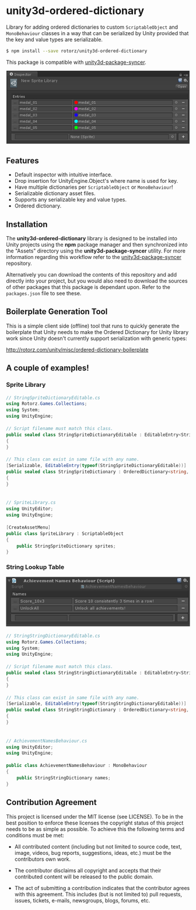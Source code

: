 # unity3d-ordered-dictionary

Library for adding ordered dictionaries to custom `ScriptableObject` and `MonoBehaviour`
classes in a way that can be serialized by Unity provided that the key and value types
are serializable.


```sh
$ npm install --save rotorz/unity3d-ordered-dictionary
```

This package is compatible with [unity3d-package-syncer](https://github.com/rotorz/unity3d-package-syncer).

![screenshot](screenshot.png)


## Features

- Default inspector with intuitive interface.
- Drop insertion for UnityEngine.Object's where name is used for key.
- Have multiple dictionaries per `ScriptableObject` or `MonoBehaviour`!
- Serializable dictionary asset files.
- Supports any serializable key and value types.
- Ordered dictionary.


## Installation

The **unity3d-ordered-dictionary** library is designed to be installed into Unity projects
using the **npm** package manager and then synchronized into the "Assets" directory using
the **unity3d-package-syncer** utility. For more information regarding this workflow refer
to the [unity3d-package-syncer](https://github.com/rotorz/unity3d-package-syncer)
repository.

Alternatively you can download the contents of this repository and add directly into your
project, but you would also need to download the sources of other packages that this
package is dependant upon. Refer to the `packages.json` file to see these.


## Boilerplate Generation Tool

This is a simple client side (offline) tool that runs to quickly generate the boilerplate
that Unity needs to make the Ordered Dictionary for Unity library work since Unity doesn't
currently support serialization with generic types:

http://rotorz.com/unity/misc/ordered-dictionary-boilerplate


## A couple of examples!

### Sprite Library

```csharp
// StringSpriteDictionaryEditable.cs
using Rotorz.Games.Collections;
using System;
using UnityEngine;

// Script filename must match this class.
public sealed class StringSpriteDictionaryEditable : EditableEntry<StringSpriteDictionary>
{
}

// This class can exist in same file with any name.
[Serializable, EditableEntry(typeof(StringSpriteDictionaryEditable))]
public sealed class StringSpriteDictionary : OrderedDictionary<string, Sprite>
{
}


// SpriteLibrary.cs
using UnityEditor;
using UnityEngine;

[CreateAssetMenu]
public class SpriteLibrary : ScriptableObject
{
	public StringSpriteDictionary sprites;
}
```


### String Lookup Table

![screenshot2](screenshot2.png)

```csharp
// StringStringDictionaryEditable.cs
using Rotorz.Games.Collections;
using System;
using UnityEngine;

// Script filename must match this class.
public sealed class StringStringDictionaryEditable : EditableEntry<StringStringDictionary>
{
}

// This class can exist in same file with any name.
[Serializable, EditableEntry(typeof(StringStringDictionaryEditable))]
public sealed class StringStringDictionary : OrderedDictionary<string, string>
{
}


// AchievementNamesBehaviour.cs
using UnityEditor;
using UnityEngine;

public class AchievementNamesBehaviour : MonoBehaviour
{
	public StringStringDictionary names;
}
```


## Contribution Agreement

This project is licensed under the MIT license (see LICENSE). To be in the best
position to enforce these licenses the copyright status of this project needs to
be as simple as possible. To achieve this the following terms and conditions
must be met:

- All contributed content (including but not limited to source code, text,
  image, videos, bug reports, suggestions, ideas, etc.) must be the
  contributors own work.

- The contributor disclaims all copyright and accepts that their contributed
  content will be released to the public domain.

- The act of submitting a contribution indicates that the contributor agrees
  with this agreement. This includes (but is not limited to) pull requests, issues,
  tickets, e-mails, newsgroups, blogs, forums, etc.
